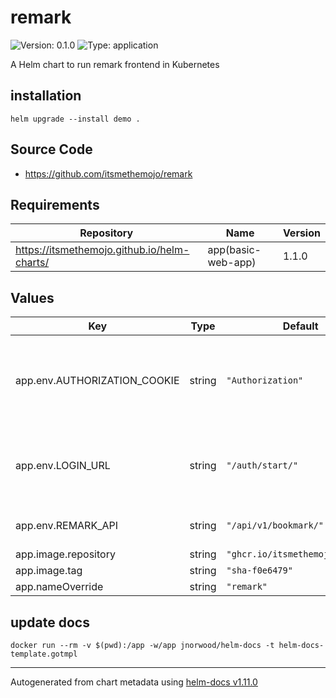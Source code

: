 # remark

![Version: 0.1.0](https://img.shields.io/badge/Version-0.1.0-informational?style=flat-square) ![Type: application](https://img.shields.io/badge/Type-application-informational?style=flat-square)

A Helm chart to run remark frontend in Kubernetes

## installation

```
helm upgrade --install demo .
```

## Source Code

* <https://github.com/itsmethemojo/remark>

## Requirements

| Repository | Name | Version |
|------------|------|---------|
| https://itsmethemojo.github.io/helm-charts/ | app(basic-web-app) | 1.1.0 |

## Values

| Key | Type | Default | Description |
|-----|------|---------|-------------|
| app.env.AUTHORIZATION_COOKIE | string | `"Authorization"` | see Cookie where javascript can get the authorization information from |
| app.env.LOGIN_URL | string | `"/auth/start/"` | url of login page to redirect to if api calls are not authorized |
| app.env.REMARK_API | string | `"/api/v1/bookmark/"` | base url of the remark api [see](https://github.com/itsmethemojo/remark-api/) |
| app.image.repository | string | `"ghcr.io/itsmethemojo/remark"` |  |
| app.image.tag | string | `"sha-f0e6479"` |  |
| app.nameOverride | string | `"remark"` |  |

## update docs

```
docker run --rm -v $(pwd):/app -w/app jnorwood/helm-docs -t helm-docs-template.gotmpl
```

----------------------------------------------
Autogenerated from chart metadata using [helm-docs v1.11.0](https://github.com/norwoodj/helm-docs/releases/v1.11.0)
